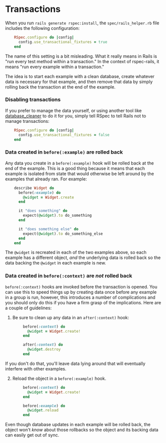 # Transactions

When you run `rails generate rspec:install`, the `spec/rails_helper.rb` file
includes the following configuration:

```ruby
    RSpec.configure do |config|
      config.use_transactional_fixtures = true
    end
```

The name of this setting is a bit misleading. What it really means in Rails
is "run every test method within a transaction." In the context of rspec-rails,
it means "run every example within a transaction."

The idea is to start each example with a clean database, create whatever data
is necessary for that example, and then remove that data by simply rolling back
the transaction at the end of the example.

### Disabling transactions

If you prefer to manage the data yourself, or using another tool like
[database_cleaner](https://github.com/bmabey/database_cleaner) to do it for you,
simply tell RSpec to tell Rails not to manage transactions:

```ruby
    RSpec.configure do |config|
      config.use_transactional_fixtures = false
    end
```

### Data created in `before(:example)` are rolled back

Any data you create in a `before(:example)` hook will be rolled back at the end of
the example. This is a good thing because it means that each example is
isolated from state that would otherwise be left around by the examples that
already ran. For example:

```ruby
    describe Widget do
      before(:example) do
        @widget = Widget.create
      end

      it "does something" do
        expect(@widget).to do_something
      end

      it "does something else" do
        expect(@widget).to do_something_else
      end
    end
```

The `@widget` is recreated in each of the two examples above, so each example
has a different object, _and_ the underlying data is rolled back so the data
backing the `@widget` in each example is new.

### Data created in `before(:context)` are _not_ rolled back

`before(:context)` hooks are invoked before the transaction is opened. You can use
this to speed things up by creating data once before any example in a group is
run, however, this introduces a number of complications and you should only do
this if you have a firm grasp of the implications. Here are a couple of
guidelines:

1.  Be sure to clean up any data in an `after(:context)` hook:

```ruby
        before(:context) do
          @widget = Widget.create!
        end

        after(:context) do
          @widget.destroy
        end
```

If you don't do that, you'll leave data lying around that will eventually
interfere with other examples.

2.  Reload the object in a `before(:example)` hook.

```ruby
        before(:context) do
          @widget = Widget.create!
        end

        before(:example) do
          @widget.reload
        end
```

Even though database updates in each example will be rolled back, the
object won't _know_ about those rollbacks so the object and its backing
data can easily get out of sync.
